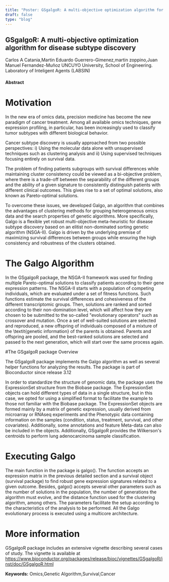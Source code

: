 ```yaml
---
title: "Poster: GSgalgoR: A multi-objective optimization algorithm for disease subtype discovery"
draft: false
type: "blog"
---
```


## GSgalgoR: A multi-objective optimization algorithm for disease subtype discovery
Carlos A Catania,Martin Eduardo Guerrero-Gimenez,martin zoppino,Juan Manuel Fernandez-Muñoz
UNCUYO University, School of Engineering. Laboratory of Inteligent Agents (LABSIN)
#### Abstract

# Motivation

In the new era of omics data, precision medicine has become the new paradigm of cancer treatment. Among all available omics techniques, gene expression profiling, in particular, has been increasingly used to classify tumor subtypes with different biological behavior. 

Cancer subtype discovery is usually approached from two possible perspectives: i) Using the molecular data alone with unsupervised techniques such as clustering analysis and ii) Using supervised techniques focusing entirely on survival data.

The problem of finding patients subgroups with survival differences while maintaining cluster consistency could be viewed as a bi-objective problem, where there is a trade-off between the separability of the different groups and the ability of a given signature to consistently distinguish patients with different clinical outcomes. This gives rise to a set of optimal solutions, also known as Pareto-optimal solutions.

To overcome these issues, we developed Galgo, an algorithm that combines the advantages of clustering methods for grouping heterogeneous omics data and the search properties of genetic algorithms.  More specifically, Galgo is a flexible yet robust multi-objective meta-heuristic for disease subtype discovery based on an elitist non-dominated sorting genetic algorithm (NSGA-II). Galgo is driven by the underlying premise of maximizing survival differences between groups while ensuring the high consistency and robustness of the clusters obtained.

# The Galgo Algorithm

In the GSgalgoR package, the NSGA-II framework was used for finding multiple Pareto-optimal solutions to classify patients according to their gene expression patterns. The NSGA-II starts with a population of competing individuals, which are evaluated under a set of fitness functions. Such functions estimate the survival differences and cohesiveness of the different transcriptomic groups. Then, solutions are ranked and sorted according to their non-domination level, which will affect how they are chosen to be submitted to the so-called "evolutionary operators" such as crossover and mutation. Once a set of well-suited solutions are selected and reproduced, a new offspring of individuals composed of a mixture of the \textit{genetic information} of the parents is obtained. Parents and offspring are pooled, and the best-ranked solutions are selected and passed to the next generation, which will start over the same process again.

#The GSgalgoR package Overview

The GSgalgoR package implements the Galgo algorithm as well as several helper functions for analyzing the results. The package is part of Bioconductor since release 3.12

In order to standardize the structure of genomic data, the package uses the ExpressionSet structure from the Biobase package. The ExpressionSet objects can hold different types of data in a single structure, but in this case, we opted for using a simplified format to facilitate the example to those not familiar with the Biobase package. The ExpressionSet objects are formed mainly by a matrix of genetic expression, usually derived from microarray or RNAseq experiments and the Phenotypic data containing information on the samples (condition, status, treatment, survival, and other covariates). Additionally, some annotations and feature Meta-data can also be included in the objects.  Additionally, GSgalgoR provides the Wilkerson's centroids to perform lung adenocarcinoma sample classification. 

# Executing Galgo

The main function in the package is galgo(). The function accepts an expression matrix in the previous detailed section and a survival object (survival package) to find robust gene expression signatures related to a given outcome. Besides, galgo() accepts several other parameters such as the number of solutions in the population, the number of generations the algorithm must evolve, and the distance function used for the clustering algorithm, among others. The parameters facilitate the setup according to the characteristics of the analysis to be performed. All the Galgo evolutionary process is executed using a multicore architecture. 

# More information

GSgalgoR package includes an extensive vignette describing several cases of study. The vignette is available at https://www.bioconductor.org/packages/release/bioc/vignettes/GSgalgoR/inst/doc/GSgalgoR.html

**Keywords:** Omics,Genetic Algorithm,Survival,Cancer
